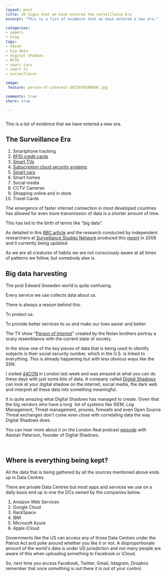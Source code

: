 ```yaml
---
layout: post
title: 10 Signs that we have entered the surveillance Era
excerpt: "This is a list of evidence that we have entered a new era."

categories:
- papers
- blog
tags:
- 44con
- big data
- digital shadows
- RFID
- smart cars
- smart tv
- surveillance

image:
 feature: person-of-interest-5072bf01989d0.jpg

comments: true
share: true

---
```

<p><img src="{{ site.baseurl }}/images/person-of-interest-5072bf01989d0.jpg" alt="" /></p>
<p>This is a list of evidence that we have entered a new era.</p>
<h2>The Surveillance Era</h2>
<ol>
<li>Smartphone tracking</li>
<li><a href="https://www.youtube.com/watch?v=Y8TZc_gALVw">RFID credit cards</a></li>
<li><a href="http://thehackernews.com/2015/02/smart-tv-spying.html">Smart TVs</a></li>
<li><a href="http://www.networkworld.com/article/2224469/microsoft-subnet/hacks-to-turn-your-wireless-ip-surveillance-cameras-against-you.html">Subscription cloud security systems</a></li>
<li><a href="http://www.slashgear.com/smart-cars-pose-a-serious-privacy-risk-says-us-senator-09368074/">Smart cars</a></li>
<li>Smart homes</li>
<li>Social media</li>
<li>CCTV Cameras</li>
<li>Shopping online and in store</li>
<li>Travel Cards</li>
</ol>
<p>The emergence of faster internet connection in most developed countries has allowed for even more transmission of data is a shorter amount of time.</p>
<p>This has led to the birth of terms like "big data".</p>
<p>As detailed in this <a href="http://news.bbc.co.uk/1/hi/uk/6108496.stm">BBC article</a> and the research conducted by independent researchers at <a href="https://www.google.co.uk/url?sa=t&amp;rct=j&amp;q=&amp;esrc=s&amp;source=web&amp;cd=1&amp;cad=rja&amp;uact=8&amp;ved=0CCIQFjAA&amp;url=http%3A%2F%2Fwww.surveillance-studies.net%2F%3Fpage_id%3D119&amp;ei=D6VDVbzoBcXLaMSpgdAH&amp;usg=AFQjCNErfNLSWSDixDcqHsKrPYEOh3Q-Xg&amp;sig2=1nusVmxCDoZzUEK8zDbkdA&amp;bvm=bv.92189499,d.d2s">Surveillance Studies Network</a> produced this <a href="http://news.bbc.co.uk/1/shared/bsp/hi/pdfs/02_11_06_surveillance.pdf">report</a> in 2006 and it currently being updated.</p>
<p>As we are all creatures of habits we are not consciously aware at all times of patterns we follow, but somebody else is.</p>
<h2>Big data harvesting</h2>
<p>The post Edward Snowden world is quite confusing.</p>
<p>Every service we use collects data about us.</p>
<p>There is always a reason behind this.</p>
<p>To protect us.</p>
<p>To provide better services to us and make our lives easier and better.</p>
<p>The TV show "<a href="http://www.imdb.com/title/tt1839578/">Person of Interest</a>" created by the Nolan brothers portray a scary resemblance with the current state of society.</p>
<p>In the show one of the key pieces of data that is being used to identify subjects is their social security number, which in the U.S. is linked to everything. This is already happening but with less obvious ways like the SSN.</p>
<p>I visited <a href="http://44con.com/">44CON</a> in London last week and was amazed at what you can do these days with just some bits of data. A company called <a href="https://www.digitalshadows.com/">Digital Shadows</a> can look at your digital shadow on the internet, social media, the dark web and interpret all these data into something meaningful.</p>
<p>It is quite amazing what Digital Shadows has managed to create. Given that the big vendors who have a long  list of systems like SIEM, Log Management, Threat management, proxies, firewalls and even Open Source Threat exchanges don't come even close with correlating data the way Digital Shadows does.</p>
<p>You can hear more about it on the London Real podcast <a href="https://www.youtube.com/watch?v=eqTGtBtU2nU">episode</a> with Alastair Paterson, founder of Digital Shadows.</p>
<p>&nbsp;</p>
<h2>Where is everything being kept?</h2>
<p>All the data that is being gathered by all the sources mentioned above ends up in Data Centres.</p>
<p>There are private Data Centres but most apps and services we use on a daily basis end up in one the DCs owned by the companies below.</p>
<ol>
<li>Amazon Web Services</li>
<li>Google Cloud</li>
<li>RackSpace</li>
<li>IBM</li>
<li>Microsoft Azure</li>
<li>Apple iCloud</li>
</ol>
<p>Governments like the US can access any of those Data Centres under the Patriot Act and poke around whether you like it or not. A disproportionate amount of the world's data is under US jurisdiction and not many people are aware of this when uploading something to Facebook or iCloud.</p>
<p>So, next time you access Facebook, Twitter, Gmail, Istagram, Dropbox remember that once something is out there it is out of your control.</p>
<p>&nbsp;</p>
